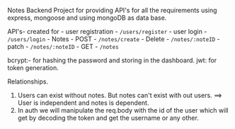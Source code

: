 Notes Backend Project for providing API's for all the requirements using express, mongoose and using mongoDB as data base.


API's- 
created for 
    - user registration - `/users/register`
    - user login - `/users/login`
    - Notes
        - POST - `/notes/create`
        - Delete - `/notes/:noteID`
        - patch -  `/notes/:noteID`
        - GET - `/notes`


bcrypt:- for hashing the password and storing in the dashboard.
jwt: for token generation.


Relationships.
1. Users can exist without notes. But notes can't exist with out users.
    ==> User is independent and notes is dependent.
2. In auth we will manipulate the req.body with the id of the user which will get by decoding the token and get the username or any other.